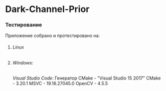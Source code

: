# Dark-Channel-Prior
### Тестирование
Приложение собрано и протестировано на:
1. ###### Linux
2. ###### Windows:
    *Visual Studio Code*:
        Генератор CMake - "Visual Studio 15 2017"
        CMake - 3.20.1
        MSVC - 19.16.27045.0
        OpenCV - 4.5.5

